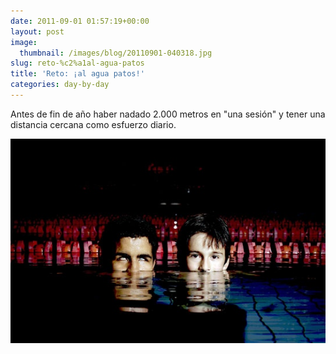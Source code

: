 ```yaml
---
date: 2011-09-01 01:57:19+00:00
layout: post
image:
  thumbnail: /images/blog/20110901-040318.jpg
slug: reto-%c2%a1al-agua-patos
title: 'Reto: ¡al agua patos!'
categories: day-by-day
---
```


Antes de fin de año haber nadado 2.000 metros en "una sesión" y tener una distancia cercana como esfuerzo diario.

[![20110901-040318.jpg](/images/blog/20110901-040318.jpg)](/images/blog/20110901-040318.jpg)
